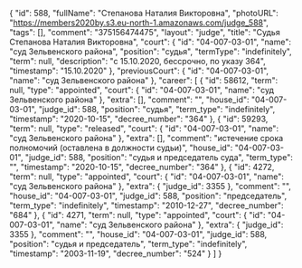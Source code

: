 {
    "id": 588,
    "fullName": "Степанова Наталия Викторовна",
    "photoURL": "https://members2020by.s3.eu-north-1.amazonaws.com/judge_588",
    "tags": [],
    "comment": "375156474475",
    "layout": "judge",
    "title": "Судья Степанова Наталия Викторовна",
    "court": {
        "id": "04-007-03-01",
        "name": "суд Зельвенского района",
        "position": "судья",
        "termType": "indefinitely",
        "term": null,
        "description": "c 15.10.2020, бессрочно, по указу 364",
        "timestamp": "15.10.2020"
    },
    "previousCourt": {
        "id": "04-007-03-01",
        "name": "суд Зельвенского района"
    },
    "career": [
        {
            "id": 58612,
            "term": null,
            "type": "appointed",
            "court": {
                "id": "04-007-03-01",
                "name": "суд Зельвенского района"
            },
            "extra": [],
            "comment": "",
            "house_id": "04-007-03-01",
            "judge_id": 588,
            "position": "судья",
            "term_type": "indefinitely",
            "timestamp": "2020-10-15",
            "decree_number": "364"
        },
        {
            "id": 59293,
            "term": null,
            "type": "released",
            "court": {
                "id": "04-007-03-01",
                "name": "суд Зельвенского района"
            },
            "extra": [],
            "comment": "истечение срока полномочий (оставлена в должности судьи)",
            "house_id": "04-007-03-01",
            "judge_id": 588,
            "position": "судья и председатель суда",
            "term_type": "",
            "timestamp": "2020-10-15",
            "decree_number": "364"
        },
        {
            "id": 4272,
            "term": null,
            "type": "appointed",
            "court": {
                "id": "04-007-03-01",
                "name": "суд Зельвенского района"
            },
            "extra": {
                "judge_id": 3355
            },
            "comment": "",
            "house_id": "04-007-03-01",
            "judge_id": 588,
            "position": "председатель",
            "term_type": "indefinitely",
            "timestamp": "2010-12-27",
            "decree_number": "684"
        },
        {
            "id": 4271,
            "term": null,
            "type": "appointed",
            "court": {
                "id": "04-007-03-01",
                "name": "суд Зельвенского района"
            },
            "extra": {
                "judge_id": 3355
            },
            "comment": "",
            "house_id": "04-007-03-01",
            "judge_id": 588,
            "position": "судья и председатель",
            "term_type": "indefinitely",
            "timestamp": "2003-11-19",
            "decree_number": "524"
        }
    ]
}